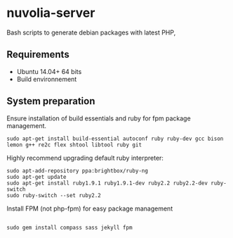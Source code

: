 # nuvolia-server
Bash scripts to generate debian packages with latest PHP,


## Requirements

- Ubuntu 14.04+ 64 bits
- Build environnement

## System preparation

Ensure installation of build essentials and ruby for fpm package management.

```shell
sudo apt-get install build-essential autoconf ruby ruby-dev gcc bison lemon g++ re2c flex shtool libtool ruby git
```
Highly recommend upgrading default ruby interpreter:

```shell
sudo apt-add-repository ppa:brightbox/ruby-ng
sudo apt-get update
sudo apt-get install ruby1.9.1 ruby1.9.1-dev ruby2.2 ruby2.2-dev ruby-switch
sudo ruby-switch --set ruby2.2
```


Install FPM (not php-fpm) for easy package management

```shell

sudo gem install compass sass jekyll fpm

```



